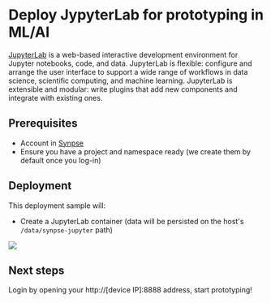# Deploy JypyterLab for prototyping in ML/AI

[JupyterLab](https://jupyter.org/) is a web-based interactive development environment for Jupyter notebooks, code, and data. JupyterLab is flexible: configure and arrange the user interface to support a wide range of workflows in data science, scientific computing, and machine learning. JupyterLab is extensible and modular: write plugins that add new components and integrate with existing ones.

## Prerequisites

- Account in [Synpse](https://cloud.synpse.net)
- Ensure you have a project and namespace ready (we create them by default once you log-in)

## Deployment

This deployment sample will:
- Create a JupyterLab container (data will be persisted on the host's `/data/synpse-jupyter` path)

<a href="https://cloud.synpse.net/deploy?fileUrl=https://raw.githubusercontent.com/synpse-hq/synpse/main/samples/jupyterlab/jupyter-synpse.yaml" rel="noopener" target="_blank">
  <img src="https://storage.googleapis.com/synpse-misc/synpse-btn.png"/>
</a>

## Next steps

Login by opening your http://[device IP]:8888 address, start prototyping!
